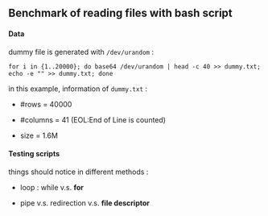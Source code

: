 ## Benchmark of reading files with bash script

#### Data 

dummy file is generated with `/dev/urandom` :

`for i in {1..20000}; do base64 /dev/urandom | head -c 40 >> dummy.txt; echo -e "" >> dummy.txt; done`

in this example, information of `dummy.txt` :

- #rows = 40000

- #columns = 41 (EOL:End of Line is counted)

- size =  1.6M

#### Testing scripts

things should notice in different methods :

- loop : while v.s. **for**

- pipe v.s. redirection v.s. **file descriptor**
